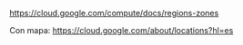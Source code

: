 https://cloud.google.com/compute/docs/regions-zones

Con mapa:
https://cloud.google.com/about/locations?hl=es
